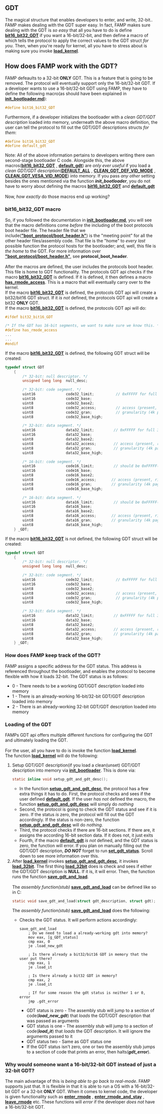 ## GDT
<p>The magical structure that enables developers to enter, and write, 32-bit.. FAMP makes dealing with the GDT super easy. In fact, FAMP makes sure dealing with the GDT is <i>so easy</i> that all you have to do is define <b><u>bit16_bit32_GDT</u></b> if you want a 16-bit/32-bit, and then define a macro of which tells the protocol to apply the correct values to the GDT struct <i>for you</i>. Then, when you're ready for kernel, all you have to stress about is making sure you invoke <b><u>load_kernel</u></b>.</p>

## How does FAMP work with the GDT?
<p>FAMP defeaults to a 32-bit <b>ONLY</b> GDT. This is a feature that is going to be removed. The protocol will eventually support only the 16-bit/32-bit GDT. If a developer wants to use a 16-bit/32-bit GDT using FAMP, they have to define the following macro(as should have been explained in <b><u><a href="https://github.com/MocaCDev/boot_protocol/blob/main/docs/init_bootloader.md">init_bootloader.md</a></u></b>):</p>

```c
#define bit16_bit32_GDT
```

<p>Furthermore, if a developer initializes the bootloader with a <i>clean GDT/GDT description</i> loaded into memory, underneath the above macro definition, the user can tell the protocol to fill out the GDT/GDT descriptions structs <i>for them</i>:</p>

```c
#define bit16_bit32_GDT
#define default_gdt
```

<p>Note: All of the above information pertains to developers writing there own second-stage bootloader C code. Alongside this, the above macros(<b><u>bit16_bit32_GDT</u></b> , <b><u>default_gdt</u></b>) are <i>only ever useful</i> if you load a <i>clean GDT/GDT description</i>(<b><u>DEFAULT_ALL</u></b> , <b><u>CLEAN_GDT_DEF_VID_MODE</u></b> , <b><u>CLEAN_GDT_VESA_VID_MODE</u></b>) into memory. If you pass <i>any other</i> setting besides the ones mentioned via the function <b><i>init_bootloader</i></b>, you do not have to worry about defining the macros <b><u>bit16_bit32_GDT</u></b> and <b><u>default_gdt</u></b></br></br>Now, <i>how exactly</i> do those macros end up working?</p>

<h3>bit16_bit32_GDT macro</h3>
<p>So, if you followed the documentation in <b><a href="https://github.com/MocaCDev/boot_protocol/blob/main/docs/init_bootloader.md">init_bootloader.md</a></b>, you will see that the macro definitions come <i>before</i> the including of the boot protocols boot header file. The header file that we include(<b><u>"boot_protocol/boot_header.h"</u></b>) is the "meeting point" for all the other header files/assembly code. That file is the "home" to <i>every last</i> possible function the protocol hosts for the bootloader; and, well, this file is <i>the home</i> to the GDT. For more information over <b><u>"boot_protocol/boot_header.h"</u></b>, see <b><a>protocol_boot_header</a></b>.</br></br>After the macros are defined, the user includes the protocols boot header. This file is home to GDT functionality. The protocols GDT api checks if the macro <b><u>bit16_bit32_GDT</u></b> is defined. If it is defined, it then defines a macro <b><u>has_rmode_access</u></b>. This is a macro that will eventually carry over to the kernel.</br>If the macro <b><u>bit16_bit32_GDT</u></b> is defined, the protocols GDT api will create a bit32/bit16 GDT struct. If it <i>is not</i> defined, the protocols GDT api will create a bit32 <b>ONLY</b> GDT.</br> If the macro <b><u>bit16_bit32_GDT</u></b> is defined, the protocols GDT api will do:</p>

```c
#ifdef bit32_bit16_GDT

/* If the GDT has 16-bit segments, we want to make sure we know this. */
#define has_rmode_access
...
...
#endif
```

<p>If the macro <b><u>bit16_bit32_GDT</u></b> is defined, the following GDT struct will be created:</p>

```c
typedef struct GDT
    {
        /* 32-bit: null descriptor. */
        unsigned long long  null_desc;

        /* 32-bit: code segment. */
        uint16              code32_limit;          // 0xFFFFF for full 32-bit range
        uint16              code32_base;
        uint8               code32_base2;
        uint8               code32_access;         // access (present, ring 0, code segment, executable, direction 0, readable)
        uint8               code32_gran;           // granularity (4k pages, 32-bit pmode) + limit (bits 16-19)
        uint8               code32_base_high;

        /* 32-bit: data segment. */
        uint16              data32_limit;         // 0xFFFFF for full 32-bit range
        uint16              data32_base;
        uint8               data32_base2;
        uint8               data32_access;        // access (present, ring 0, code segment, executable, direction 0, readable)
        uint8               data32_gran;          // granularity (4k pages, 32-bit pmode) + limit (bits 16-19)
        uint8               data32_base_high;

        /* 16-bit: code segment. */
        uint16              code16_limit;         // should be 0xFFFFF(same as 32-bit code/data segments)
        uint16              code16_base;
        uint8               code16_base2;
        uint8               code16_access;       // access (present, ring 0, code segment, executable, direction 0, readable)
        uint8               code16_gran;         // granularity (4k pages, 32-bit pmode) + limit (bits 16-19)
        uint8               code16_base_high;

        /* 16-bit: data segment. */
        uint16              data16_limit;         // should be 0xFFFFF(same as 32-bit code/data segments)
        uint16              data16_base;
        uint8               data16_base2;
        uint8               data16_access;       // access (present, ring 0, code segment, executable, direction 0, readable)
        uint8               data16_gran;         // granularity (4k pages, 32-bit pmode) + limit (bits 16-19)
        uint8               data16_base_high;
    } _GDT;
```

<p>If the macro <b><u>bit16_bit32_GDT</u></b> is not defined, the following GDT struct will be created:</p>

```c
typedef struct GDT
    {
        /* 32-bit: null descriptor. */
        unsigned long long  null_desc;

        /* 32-bit: code segment. */
        uint16              code32_limit;          // 0xFFFFF for full 32-bit range
        uint16              code32_base;
        uint8               code32_base2;
        uint8               code32_access;         // access (present, ring 0, code segment, executable, direction 0, readable)
        uint8               code32_gran;           // granularity (4k pages, 32-bit pmode) + limit (bits 16-19)
        uint8               code32_base_high;

        /* 32-bit: data segment. */
        uint16              data32_limit;         // 0xFFFFF for full 32-bit range
        uint16              data32_base;
        uint8               data32_base2;
        uint8               data32_access;        // access (present, ring 0, code segment, executable, direction 0, readable)
        uint8               data32_gran;          // granularity (4k pages, 32-bit pmode) + limit (bits 16-19)
        uint8               data32_base_high;
    } _GDT;
```

<h3>How does FAMP keep track of the GDT?</h3>
<p>FAMP assigns a specific address for the GDT status. This address is referenced throughout the bootloader, and enables the protocol to become flexible with how it loads 32-bit. The GDT status is as follows:</p>

<ul>
    <li>0 - There needs to be a working GDT/GDT description loaded into memory</li>
    <li>1 - There is an already-working 16-bit/32-bit GDT/GDT description loaded into memory</li>
    <li>2 - There is an already-working 32-bit GDT/GDT description loaded into memory</li>
</ul>

<h3>Loading of the GDT</h3>
<p>FAMPs GDT api offers multiple different functions for configuring the GDT and ultimately loading the GDT.</br></br>For the user, all you have to do is invoke the function <b><u>load_kernel</u></b>.</br> The function <b><u>load_kernel</u></b> will do the following:</p>
<ol>
    <li>Setup GDT/GDT description(if you load a clean(unset) GDT/GDT description into memory via <b><u>init_bootloader</u></b>. This is done via:</li>
    
```c
static inline void setup_gdt_and_gdt_desc();
```
    
<ul>
    <li>In the function <b><u>setup_gdt_and_gdt_desc</u></b>, the protocol has a few extra things it has to do. First, the protocol checks and sees if the user defined <b><u>default_gdt</u></b>. If the user <i>has not</i> defined the macro, the function <b><u>setup_gdt_and_gdt_desc</u></b> will simply do <i>nothing</i></li>
    <li>Second, the protocol is going to check the GDT status and see if it is zero. If the status <i>is</i> zero, the protocol will fill out the GDT accordingly. If the status is non-zero, the function <b><u>setup_gdt_and_gdt_desc</u></b> will do <i>nothing</i>.</li>
    <li>Third, the protocol checks if there are 16-bit sections. If there are, it assigns the according 16-bit section data. If it does not, it just exits</li>
    <li>Fourth, if the macro <b><u>default_gdt</u></b> <i>is not</i> defined, and the GDT status is zero, the function will error. If you plan on manually filling out the GDT/GDT description, <b><i>DO NOT</i></b> forget to run <b><u>set_gdt_status</u></b>. Scroll down to see more information over this.</li>
</ul>

<li>After <b><u>load_kernel</u></b> invokes <b><u>setup_gdt_and_gdt_desc</u></b>, it invokes <b><u>load_32bit</u></b>. The first thing <b><u>load_32bit</u></b> does is check and sees if either the GDT/GDT description is <b>NULL</b>. If it is, it will error. Then, the function runs the function <b><u>save_gdt_and_load</u></b>.</br></br>The <i>assembly function(stub)</i> <b><u>save_gdt_and_load</u></b> can be defined like so in C:</li>

```c
static void save_gdt_and_load(struct gdt_description, struct gdt);
```

The <i>assembly function(stub)</i> <b><u>save_gdt_and_load</u></b> does the following:</li>

<ul>
    <li>Checks the GDT status. It will perform actions accordingly:</li>
    
```x86asm
save_gdt_and_load
    ; Do we need to load a already-working gdt into memory?
    mov eax, [g_GDT_status]
    cmp eax, 0
    je .load_new_gdt
    
    ; Is there already a bit32/bit16 GDT in memory that the user put there?
    cmp eax, 1
    je .load_it
    
    ; Is there already a bit32 GDT in memory?
    cmp eax, 2
    je .load_it
    
    ; If for some reason the gdt status is neither 1 or 0, error
    jmp .gdt_error
```

<ul>
    <li>GDT status is zero - The assembly stub will jump to a section of code(<b><i>load_new_gdt</i></b>) that <i>loads</i> the GDT/GDT description that was passed as arguments</li>
    <li>GDT status is one - The assembly stub will jump to a section of code(<b><i>load_it</i></b>) that <i>loads</i> the GDT description. It will ignore the arguments passed to it</li>
    <li>GDT status two - Same as GDT status one</li>
    <li>If the GDT status isn't zero, one or two the assembly stub jumps to a section of code that prints an error, then halts(<b><i>gdt_error</i></b>).</li>
</ul>
</ul>
</ol>

<h3>Why would someone want a 16-bit/32-bit GDT instead of just a 32-bit GDT?</h3>
<p>The main advantage of this is <i>being able to go back to real-mode</i>. FAMP supports just that. It is flexible in that it is able to run a OS with a 16-bit/32-bit GDT or a 32-bit <b>ONLY</b> GDT. When it comes to kernel code, the developer is given functionality such as <b><u>enter_rmode</u></b> , <b><u>enter_rmode_and_stay</u></b> , <b><u>leave_rmode</u></b> etc. These functions will <i>error</i> if the developer <i>does not</i> have a 16-bit/32-bit GDT.</p>
